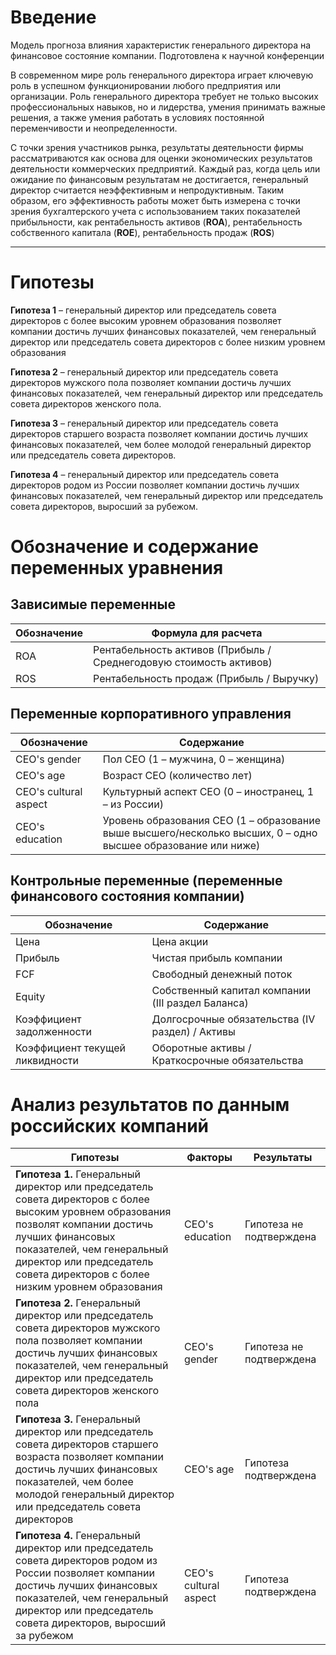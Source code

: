 # Введение

Модель прогноза влияния характеристик генерального директора на финансовое состояние компании. Подготовлена к научной конференции

В современном мире роль генерального директора играет ключевую роль в успешном функционировании любого предприятия или организации. Роль генерального директора требует не только высоких профессиональных навыков, но и лидерства, умения принимать важные решения, а также умения работать в условиях постоянной переменчивости и неопределенности.

С точки зрения участников рынка, результаты деятельности фирмы рассматриваются как основа для оценки экономических результатов деятельности коммерческих предприятий. Каждый раз, когда цель или ожидание по финансовым результатам не достигается, генеральный директор считается неэффективным и непродуктивным. Таким образом, его эффективность работы может быть измерена с точки зрения бухгалтерского учета с использованием таких показателей прибыльности, как рентабельность активов (**ROA**), рентабельность собственного капитала (**ROE**), рентабельность продаж (**ROS**)

---

# Гипотезы

**Гипотеза 1** – генеральный директор или председатель совета директоров с более  высоким уровнем образования позволяет компании достичь лучших финансовых показателей, чем генеральный директор или председатель совета директоров с более низким уровнем образования

**Гипотеза 2** – генеральный директор или председатель совета директоров мужского пола позволяет компании достичь лучших финансовых показателей, чем  генеральный директор или председатель совета директоров женского пола.

**Гипотеза 3** – генеральный директор или председатель совета директоров старшего возраста позволяет компании достичь лучших финансовых показателей, чем более молодой генеральный директор или председатель совета директоров.

**Гипотеза 4** – генеральный директор или председатель совета директоров родом из России позволяет компании достичь лучших финансовых показателей, чем  генеральный директор или председатель совета директоров, выросший за рубежом.


# Обозначение и содержание переменных уравнения

## Зависимые переменные

| Обозначение | Формула для расчета |
|-------------|---------------------|
| ROA         | Рентабельность активов (Прибыль / Среднегодовую стоимость активов) |
| ROS         | Рентабельность продаж (Прибыль / Выручку) |


## Переменные корпоративного управления

| Обозначение | Содержание |
|-------------|------------|
| CEO's gender | Пол CEO (1 – мужчина, 0 – женщина) |
| CEO's age | Возраст CEO (количество лет) |
| CEO's cultural aspect | Культурный аспект CEO (0 – иностранец, 1 – из России) |
| CEO's education | Уровень образования CEO (1 – образование выше высшего/несколько высших, 0 – одно высшее образование или ниже) |

## Контрольные переменные (переменные финансового состояния компании)

| Обозначение | Содержание |
|-------------|------------|
| Цена | Цена акции |
| Прибыль | Чистая прибыль компании |
| FCF | Свободный денежный поток |
| Equity | Собственный капитал компании (III раздел Баланса) |
| Коэффициент задолженности | Долгосрочные обязательства (IV раздел) / Активы |
| Коэффициент текущей ликвидности | Оборотные активы / Краткосрочные обязательства |

# Анализ результатов по данным российских компаний

| Гипотезы | Факторы | Результаты |
|---|---|---|
| **Гипотеза 1.** Генеральный директор или председатель совета директоров с более высоким уровнем образования позволят компании достичь лучших финансовых показателей, чем генеральный директор или председатель совета директоров с более низким уровнем образования | CEO's education | Гипотеза не подтверждена |
| **Гипотеза 2.** Генеральный директор или председатель совета директоров мужского пола позволяет компании достичь лучших финансовых показателей, чем генеральный директор или председатель совета директоров женского пола | CEO's gender | Гипотеза не подтверждена |
| **Гипотеза 3.** Генеральный директор или председатель совета директоров старшего возраста позволяет компании достичь лучших финансовых показателей, чем более молодой генеральный директор или председатель совета директоров | CEO's age | Гипотеза подтверждена |
| **Гипотеза 4.** Генеральный директор или председатель совета директоров родом из России позволяет компании достичь лучших финансовых показателей, чем генеральный директор или председатель совета директоров, выросший за рубежом | CEO's cultural aspect | Гипотеза подтверждена |

